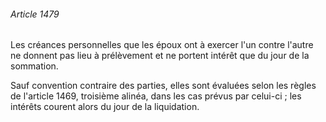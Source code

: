 ###### Article 1479

Les créances personnelles que les époux ont à exercer l'un contre l'autre ne donnent pas lieu à prélèvement et ne portent intérêt que du jour de la sommation.

Sauf convention contraire des parties, elles sont évaluées selon les règles de l'article 1469, troisième alinéa, dans les cas prévus par celui-ci ; les intérêts courent alors du jour de la liquidation.

